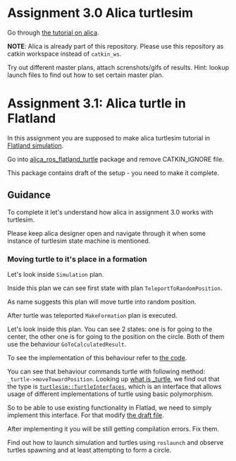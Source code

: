 # Assignment 3.0 Alica turtlesim

Go through [the tutorial on alica](https://github.com/rapyuta-robotics/alica/tree/devel/supplementary/alica_ros1/alica_ros_turtlesim).

<b>NOTE</b>: Alica is already part of this repository. Please use this repository as catkin workspace instead of `catkin_ws`.

Try out different master plans, attach screnshots/gifs of results.
Hint: lookup launch files to find out how to set certain master plan.

# Assignment 3.1: Alica turtle in Flatland

In this assignment you are supposed to make alica turtlesim tutorial in [Flatland simulation](https://flatland-simulator.readthedocs.io/en/latest/overview.html).

Go into [alica_ros_flatland_turtle](https://github.com/Gamezar/ros-training/tree/main/src/alica_ros_flatland_turtle) package and remove CATKIN_IGNORE file.

This package contains draft of the setup - you need to make it complete.

## Guidance

To complete it let's understand how alica in assignment 3.0 works with turtlesim.

Please keep alica designer open and navigate through it when some instance of turtlesim state machine is mentioned.

### Moving turtle to it's place in a formation

Let's look inside `Simulation` plan.

Inside this plan we can see first state with plan `TeleportToRandomPosition`.

As name suggests this plan will move turtle into random position.

After turtle was teleported `MakeFormation` plan is executed.

Let's look inside this plan. You can see 2 states: one is for going to the center, the other one is for going to the position on the circle. Both of them use the behaviour `GoToCalculatedResult`.

To see the implementation of this behaviour refer to [the code](https://github.com/rapyuta-robotics/alica/blob/2ea37c705ee3ba43575c5b7636c41a19fed74af5/supplementary/alica_turtlesim/libalica-turtlesim/src/GoToCalculatedResult.cpp#L24).

You can see that behaviour commands turtle with following method: `_turtle->moveTowardPosition`. Looking up [what is _turtle](https://github.com/rapyuta-robotics/alica/blob/2ea37c705ee3ba43575c5b7636c41a19fed74af5/supplementary/alica_turtlesim/libalica-turtlesim/include/GoToCalculatedResult.h#L23), we find out that the type is [`turtlesim::TurtleInterfaces`](https://github.com/rapyuta-robotics/alica/blob/2ea37c705ee3ba43575c5b7636c41a19fed74af5/supplementary/alica_turtlesim/include/alica_turtlesim/turtle_interfaces.hpp#L20), which is an interface that allows usage of different implementations of turtle using basic polymorphism.

So to be able to use existing functionality in Flatlad, we need to simply implement this interface. For that modify [the draft file](https://github.com/Gamezar/ros-training/blob/main/src/alica_ros_flatland_turtle/src/turtle_ros1_interfaces.cpp).

After implementing it you will be still getting compilation errors. Fix them.

Find out how to launch simulation and turtles using `roslaunch` and observe turtles spawning and at least attempting to form a circle.
